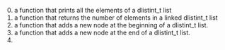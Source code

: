 0. a function that prints all the elements of a dlistint_t list
1. a function that returns the number of elements in a linked dlistint_t list
2. a function that adds a new node at the beginning of a dlistint_t list.
3. a function that adds a new node at the end of a dlistint_t list.
4.   
